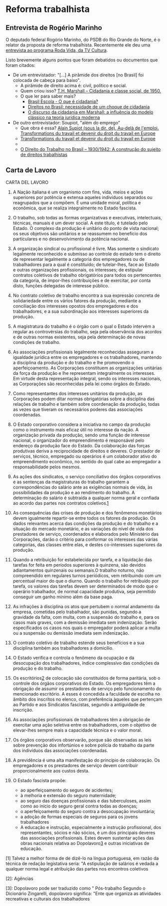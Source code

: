 # Reforma trabalhista

## Entrevista de Rogério Marinho
O deputado federal Rogório Marinho, do PSDB do Rio Grande do Norte, é o relator da proposta de reforma trabalhista. 
Recentemente ele deu uma [entrevista ao programa Roda Vida, da TV Cultura](https://www.youtube.com/watch?v=eSE9wTnDJjA).

Listo brevemente alguns pontos que foram debatidos ou documentos que foram citados:
* De um entrevistador: "[...] A pirâmide dos direitos [no Brasil] foi colocada de cabeça para baixo". 
    * A pirâmide de direito acima é: civil, político e social.
    * Quem criou isso? [T.H. Marshall – Cidadania e classe social, de 1950.](https://en.wikipedia.org/wiki/Thomas_Humphrey_Marshall)
    * O que ler para saber mais?
        * [Brasil Escola - O que é cidadania?](http://brasilescola.uol.com.br/sociologia/cidadania-ou-estadania.htm)
        * [Direitos no Brasil: necessidade de um choque de cidadania](http://www.scielo.br/scielo.php?script=sci_arttext&pid=S0104-44782006000200016)
        * [O discurso da cidadania em Marshall: a influência do modelo clássico na teoria jurídica moderna](http://jurisvox.unipam.edu.br/documents/48188/50566/O-discurso-da-cidadania-em-Marshall.pdf)
* De outro entrevistador: Soupiot, "além do emprego"
    * Que obra é essa? [Alain Supiot (sous la dir. de), Au-delà de l'emploi. Transformations du travail et devenir du droit du travail en Europe](http://www.persee.fr/doc/tiers_1293-8882_2002_num_43_171_1639_t1_0710_0000_2)
    * [Transformations du travail et devenir du droit du travail en Europe](https://bookshop.europa.eu/fr/transformations-du-travail-et-devenir-du-droit-du-travail-en-europe-pbCE1998302/)    
    * 
    * [O Direito do Trabalho no Brasil – 1930/1942: A construção do sujeito de direitos trabalhistas](http://www.bibliotecadigital.unicamp.br/document/?code=vtls000385083)
    
## Carta de Lavoro
CARTA DEL LAVORO

1. A Nação italiana é um organismo com fins, vida, meios e ações superiores por potência e extensa aqueles indivíduos separados ou reagrupados que a compõem. É uma unidade moral, política e econômica, que se realiza integralmente no Estado fascista.

2. O trabalho, sob todas as formas organizativas e executivas, intelectuais, técnicas, manuais é um dever social. A este título, é tutelado pelo Estado. O complexo da produção é unitário do ponto de vista nacional; os seus objetivos são unitários e se reassumem no benefício dos particulares e no desenvolvimento da potência nacional.

3. A organização sindical ou profissional é livre. Mas somente o sindicato legalmente reconhecido e submisso ao controle do estado tem o direito de representar legalmente a categoria dos empregadores ou de trabalhadores para a qual é constituído; de tutelar-lhes, face ao Estado e outras organizações profissionais, os interesses; de estipular contratos coletivos de trabalho obrigatórios para todos os pertencentes da categoria, de impor-lhes contribuições e de exercitar, por conta disto, funções delegadas de interesse público.

4. No contrato coletivo de trabalho encontra a sua expressão concreta de solidariedade entre os vários fatores da produção, mediante a conciliação dos interesses opostos dos empregadores e dos trabalhadores, e a sua subordinação aos interesses superiores da produção.

5. A magistratura do trabalho é o órgão com o qual o Estado intervém a regular as controvérsias do trabalho, seja pela observância dos acordos e de outras normas existentes, seja pela determinação de novas condições de trabalho.

6. As associações profissionais legalmente reconhecidas asseguram a igualdade jurídica entre os empregadores e os trabalhadores, mantendo a disciplina da produção e do trabalho e lhe promovendo o aperfeiçoamento. As Corporações constituem as organizações unitárias da força da produção e lhe representam integralmente os interesses. Em virtude desta representação integral, sendo os interesses nacionais, as Corporações são reconhecidas pela lei como órgãos do Estado.

7. Como representantes dos interesses unitários da produção, as Corporações podem ditar normas obrigatórias sobre a disciplina das relações de trabalho e também sobre coordenação da produção, todas as vezes que tiveram os necessários poderes das associações coordenadas.

8. O Estado corporativo considera a iniciativa no campo da produção como o instrumento mais eficaz útil no interesse da nação. A organização privada da produção, sendo uma função de interesse nacional, o organizador do empreendimento é responsável pelo endereço da produção face do Estado. Da colaboração das forças produtivas deriva a reciprocidade de direitos e deveres. O prestador de serviços, técnico, empregado ou operários é um colaborador ativo do empreendimento econômico, no sentido do qual cabe ao empregador a responsabilidade pelos mesmos.

9. As ações dos sindicatos, o serviço conciliativo dos órgãos corporativos e as sentenças da magistraturas do trabalho garantem a correspondências do salário ante as exigências normais de vida, às possibilidades da produção e ao rendimento do trabalho. A determinação do salário é subtraída a qualquer norma geral e confiada ao acordo das partes nos contratos coletivos.[1](#rodape1)

10. As consequências das crises de produção e dos fenômenos monetários devem igualmente repartir-se entre todos os fatores da produção. Os dados relevantes acerca das condições da produção e do trabalho e a situação do mercado monetário, e as variações do nível de vida dos prestadores de serviço, coordenados e elaborados pelo Ministério das Corporações, darão o critério para conformar os interesses das várias categorias, das classes entre elas, e destes co-interesses superiores da produção.

11. Quando a retribuição for estabelecida por tarefa, e a liquidação das tarefas for feita em períodos superiores à quinzena, são devidos adiantamentos quinzenais ou semanais.O trabalho noturno, não compreendido em regulares turnos periódicos, vem retribuindo com um percentual maior do que o diurno. Quando o trabalho for retribuído por tarefa, os valores das tarefas devem ser determinados de modo que o operário trabalhador, de normal capacidade produtiva, seja permitido conseguir um ganho mínimo além da base paga.

12. As infrações à disciplina os atos que pertubem o normal andamento da empresa, cometidas pelo trabalhador, são punidas, segundo a gravidade da falta, com multa, com a suspensão do trabalho e, para os casos mais graves, com a demissão imediata sem indenização. Serão especificados os casos nos quais o empregador poderá aplicar a multa ou a suspensão ou demissão imediata sem indenização.

13. O contrato coletivo de trabalho estende seus benefícios e a sua disciplina também aos trabalhadores a domicílio.

14. O Estado verifica e controla o fenômeno da ocupação e da desocupação dos trabalhadores, índice complessivo das condições da produção e do trabalho.

15. Os escritórios[2](#rodape2) de colocação são constituídos de forma paritária, sob o controle dos órgãos corporativos do Estado. Os empregadores têm a obrigação de assumir os prestadores de serviço pelo funcionamento do mencionado escritório. A esses é concedida a faculdade de escolha no âmbito dos inscritos no elenco, com preferência àqueles que pertençam ao Partido e aos Sindicatos fascistas, segundo a antiguidade de inscrição.

16. As associações profissionais de trabalhadores têm a obrigação de exercitar uma ação seletiva entre os trabalhadores, com o objetivo de elevar-lhes sempre mais a capacidade técnica e o valor moral.

17. Os órgãos corporativos observarão, porque são observadas as leis sobre prevenção dos infortúnios e sobre polícia do trabalho da parte dos indivíduos das associações coordenadas.

18. A previdência é uma alta manifestação do princípio de colaboração. Os empregadores e os prestadores de serviço devem contribuir proporcionalmente aos custos desta.

19. O Estado fascista propõe:
    * ao aperfeiçoamento do seguro de acidentes;
    * à melhoria e extensão do seguro maternidade;
    * ao seguro das doenças profissionais e das tuberculoses, assim como ao início do seguro geral contra todas as doenças;
    * o aperfeiçoamento do seguro contra a desocupação involuntária;
    * a adoção de formas especiais de seguros para os jovens trabalhadores
    * A educação e instrução, especialmente a instrução profissional, dos representantes, sócios e não sócios, é um dos principais deveres das associações profissionais. Estes devem sustentar ações das obras nacionais relativa ao Dopolavoro[3](#rodape3) e outras iniciativas de educação.

<a name="rodape1"> [1] Talvez a melhor forma de de dizê-lo na língua portuguesa, em razão da técnica de redação legistativa seria: "A estipulação de salários é vedada a qualquer norma legal e atribuição das partes nos encontros coletivos

<a name="rodape2"> [2]: Agências

<a name="rodape3"> [3]: Dopolavoro pode ser traduzido como " Pós-trabalho Segundo o Dicionário Zingarelli, dopolavoro significa: "Ente que organiza as atividades recreativas e culturais dos trabalhadores
